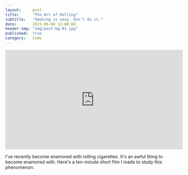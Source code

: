 ```yaml
---
layout:     post
title:      "The Art of Rolling"
subtitle:   "Smoking is sexy. Don't do it."
date:       2015-06-04 12:00:00
header-img: "img/post-bg-01.jpg"
published:  true
category:   Code
---
```

<iframe width="560" height="315" src="https://www.youtube.com/embed/5-y6tGX6cqM" frameborder="0" allowfullscreen></iframe>

<p>I've recently become enamored with rolling cigarettes. It's an awful thing to become enamored with. Here's a ten-minute short film I made to study this phenomenon.</p>
